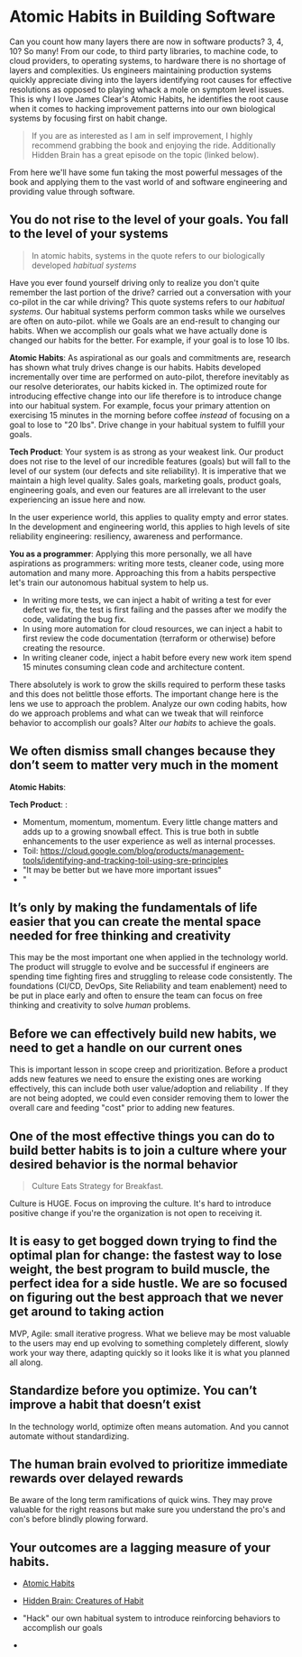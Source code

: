 # Atomic Habits in Building Software

Can you count how many layers there are now in software products?  3, 4, 10?  So many!   From our code, to third party libraries, to machine code, to cloud providers, to operating systems, to hardware there is no shortage of layers and complexities.  Us engineers maintaining production systems quickly appreciate diving into the layers identifying root causes for effective resolutions as opposed to playing whack a mole on symptom level issues.  This is why I love James Clear's Atomic Habits, he identifies the root cause when it comes to hacking improvement patterns into our own biological systems by focusing first on habit change.

> If you are as interested as I am in self improvement, I highly recommend grabbing the book and enjoying the ride.  Additionally Hidden Brain has a great episode on the topic (linked below). 

From here we'll have some fun taking the most powerful messages of the book and applying them to the vast world of and software engineering and providing value through software.

## You do not rise to the level of your goals.  You fall to the level of your systems

> In atomic habits, systems in the quote refers to our biologically developed *habitual systems*

Have you ever found yourself driving only to realize you don't quite remember the last portion of the drive?   carried out a conversation with your co-pilot in the car while driving?  This quote systems refers to our *habitual systems*.  Our habitual systems perform common tasks while we ourselves are often on auto-pilot. while we Goals are an end-result to changing our habits.  When we accomplish our goals what we have actually done is changed our habits for the better.  For example, if your goal is to lose 10 lbs.   

**Atomic Habits**:  As aspirational as our goals and commitments are,  research has shown what truly drives change is our habits.  Habits developed incrementally over time are performed on auto-pilot, therefore inevitably as our resolve deteriorates, our habits kicked in.  The optimized route for introducing effective change into our life therefore is to introduce change into our habitual system.  For example, focus your primary attention on exercising 15 minutes in the morning before coffee _instead_ of focusing on a goal to lose to "20 lbs".  Drive change in your habitual system to fulfill your goals. 

**Tech Product**:  Your system is as strong as your weakest link.   Our product does not rise to the level of our incredible features (goals) but will fall to the level of our system (our defects and site reliability).  It is imperative that we maintain a high level quality.  Sales goals, marketing goals, product goals, engineering goals, and even our features are all irrelevant to the user experiencing an issue here and now. 

In the user experience world, this applies to quality empty and error states.
In the development and engineering world, this applies to high levels of site reliability engineering: resiliency, awareness and performance.

**You as a programmer**:  Applying this more personally, we all have aspirations as programmers: writing more tests, cleaner code, using more automation and many more.  Approaching this from a habits perspective let's train our autonomous habitual system to help us.  

- In writing more tests, we can inject a habit of writing a test for ever defect we fix, the test is first failing and the passes after we modify the code, validating the bug fix.  
- In using more automation for cloud resources, we can inject a habit to first review the code documentation (terraform or otherwise) before creating the resource. 
- In writing cleaner code, inject a habit before every new work item spend 15 minutes consuming clean code and architecture content.  

There absolutely is work to grow the skills required to perform these tasks and this does not belittle those efforts.  The important change here is the lens we use to approach the problem.   Analyze our own coding habits, how do we approach problems and what can we tweak that will reinforce behavior to accomplish our goals?  Alter _our habits_ to achieve the goals.

## We often dismiss small changes because they don’t seem to matter very much in the moment

**Atomic Habits**:  

**Tech Product**:  : 
- Momentum, momentum, momentum.  Every little change matters and adds up to a growing snowball effect. This is true both in subtle enhancements to the user experience as well as internal processes.
- Toil: https://cloud.google.com/blog/products/management-tools/identifying-and-tracking-toil-using-sre-principles
- "It may be better but we have more important issues"
- "

## It’s only by making the fundamentals of life easier that you can create the mental space needed for free thinking and creativity

This may be the most important one when applied in the technology world.  The product will struggle to evolve and be successful if engineers are spending time fighting fires and struggling to release code consistently.  The foundations (CI/CD, DevOps, Site Reliability and team enablement) need to be put in place early and often to ensure the team can focus on free thinking and creativity to solve _human_ problems. 

## Before we can effectively build new habits, we need to get a handle on our current ones

This is important lesson in scope creep and prioritization.  Before a product adds new features we need to ensure the existing ones are working effectively, this can include both user value/adoption and reliability .  If they are not being adopted, we could even consider removing them to lower the overall care and feeding "cost" prior to adding new features.  

## One of the most effective things you can do to build better habits is to join a culture where your desired behavior is the normal behavior

> Culture Eats Strategy for Breakfast.

Culture is HUGE.  Focus on improving the culture.  It's hard to introduce positive change if you're the organization is not open to receiving it.

## It is easy to get bogged down trying to find the optimal plan for change: the fastest way to lose weight, the best program to build muscle, the perfect idea for a side hustle.  We are so focused on figuring out the best approach that we never get around to taking action


MVP, Agile: small iterative progress.  What we believe may be most valuable to the users may end up evolving to something completely different, slowly work your way there, adapting quickly so it looks like it is what you planned all along.


## Standardize before you optimize.  You can’t improve a habit that doesn’t exist

In the technology world, optimize often means automation.  And you cannot automate without standardizing.

## The human brain evolved to prioritize immediate rewards over delayed rewards

Be aware of the long term ramifications of quick wins.  They may prove valuable for the right reasons but make sure you understand the pro's and con's before blindly plowing forward.

## Your  outcomes are a lagging measure of your habits.

- [Atomic Habits](https://www.amazon.com/gp/product/0735211299)
- [Hidden Brain: Creatures of Habit](https://hiddenbrain.org/podcast/creatures-of-habit/)


- "Hack" our own habitual system to introduce reinforcing behaviors to accomplish our goals
-   
<!--stackedit_data:
eyJoaXN0b3J5IjpbLTgzNzgzMDc2OCwtMzUzODY1NzU4LC05Mz
k4MTE1MjgsLTIxNDM5Njc5NjMsMjEzNTc5NTQyNSwtNjI0ODg5
NzQzLDE5ODA4MjAxMTIsMTgyNzkzMDUxNSwtMTM4NzYwOTY2Ni
wtNDAzNzIzMjM0LDczMDk5ODExNl19
-->